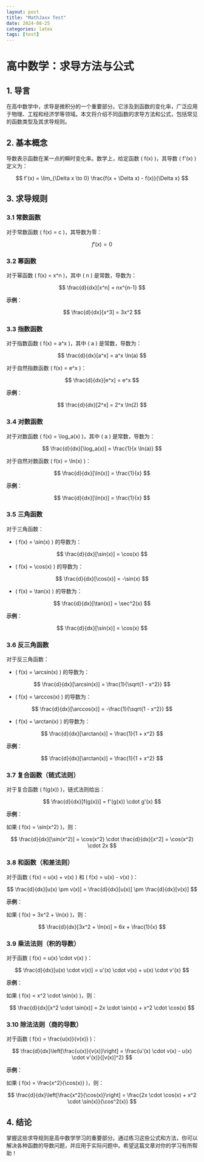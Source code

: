 ```yaml
---
layout: post
title: "MathJaxx Test"
date: 2024-08-25
categories: latex
tags: [test]
---
```


# 高中数学：求导方法与公式

## 1. 导言

在高中数学中，求导是微积分的一个重要部分。它涉及到函数的变化率，广泛应用于物理、工程和经济学等领域。本文将介绍不同函数的求导方法和公式，包括常见的函数类型及其求导规则。

## 2. 基本概念

导数表示函数在某一点的瞬时变化率。数学上，给定函数 \( f(x) \)，其导数 \( f'(x) \) 定义为：

$$
f'(x) = \lim_{\Delta x \to 0} \frac{f(x + \Delta x) - f(x)}{\Delta x}
$$

## 3. 求导规则

### 3.1 常数函数

对于常数函数 \( f(x) = c \)，其导数为零：

$$
f'(x) = 0
$$

### 3.2 幂函数

对于幂函数 \( f(x) = x^n \)，其中 \( n \) 是常数，导数为：

$$
\frac{d}{dx}[x^n] = nx^{n-1}
$$

**示例**：

$$
\frac{d}{dx}[x^3] = 3x^2
$$

### 3.3 指数函数

对于指数函数 \( f(x) = a^x \)，其中 \( a \) 是常数，导数为：

$$
\frac{d}{dx}[a^x] = a^x \ln(a)
$$

对于自然指数函数 \( f(x) = e^x \)：

$$
\frac{d}{dx}[e^x] = e^x
$$

**示例**：

$$
\frac{d}{dx}[2^x] = 2^x \ln(2)
$$

### 3.4 对数函数

对于对数函数 \( f(x) = \log_a(x) \)，其中 \( a \) 是常数，导数为：

$$
\frac{d}{dx}[\log_a(x)] = \frac{1}{x \ln(a)}
$$

对于自然对数函数 \( f(x) = \ln(x) \)：

$$
\frac{d}{dx}[\ln(x)] = \frac{1}{x}
$$

**示例**：

$$
\frac{d}{dx}[\ln(x)] = \frac{1}{x}
$$

### 3.5 三角函数

对于三角函数：

- \( f(x) = \sin(x) \) 的导数为：

$$
\frac{d}{dx}[\sin(x)] = \cos(x)
$$

- \( f(x) = \cos(x) \) 的导数为：

$$
\frac{d}{dx}[\cos(x)] = -\sin(x)
$$

- \( f(x) = \tan(x) \) 的导数为：

$$
\frac{d}{dx}[\tan(x)] = \sec^2(x)
$$

**示例**：

$$
\frac{d}{dx}[\sin(x)] = \cos(x)
$$

### 3.6 反三角函数

对于反三角函数：

- \( f(x) = \arcsin(x) \) 的导数为：

$$
\frac{d}{dx}[\arcsin(x)] = \frac{1}{\sqrt{1 - x^2}}
$$

- \( f(x) = \arccos(x) \) 的导数为：

$$
\frac{d}{dx}[\arccos(x)] = -\frac{1}{\sqrt{1 - x^2}}
$$

- \( f(x) = \arctan(x) \) 的导数为：

$$
\frac{d}{dx}[\arctan(x)] = \frac{1}{1 + x^2}
$$

**示例**：

$$
\frac{d}{dx}[\arctan(x)] = \frac{1}{1 + x^2}
$$

### 3.7 复合函数（链式法则）

对于复合函数 \( f(g(x)) \)，链式法则给出：

$$
\frac{d}{dx}[f(g(x))] = f'(g(x)) \cdot g'(x)
$$

**示例**：

如果 \( f(x) = \sin(x^2) \)，则：

$$
\frac{d}{dx}[\sin(x^2)] = \cos(x^2) \cdot \frac{d}{dx}[x^2] = \cos(x^2) \cdot 2x
$$

### 3.8 和函数（和差法则）

对于函数 \( f(x) = u(x) + v(x) \) 和 \( f(x) = u(x) - v(x) \)：

$$
\frac{d}{dx}[u(x) \pm v(x)] = \frac{d}{dx}[u(x)] \pm \frac{d}{dx}[v(x)]
$$

**示例**：

如果 \( f(x) = 3x^2 + \ln(x) \)，则：

$$
\frac{d}{dx}[3x^2 + \ln(x)] = 6x + \frac{1}{x}
$$

### 3.9 乘法法则（积的导数）

对于函数 \( f(x) = u(x) \cdot v(x) \)：

$$
\frac{d}{dx}[u(x) \cdot v(x)] = u'(x) \cdot v(x) + u(x) \cdot v'(x)
$$

**示例**：

如果 \( f(x) = x^2 \cdot \sin(x) \)，则：

$$
\frac{d}{dx}[x^2 \cdot \sin(x)] = 2x \cdot \sin(x) + x^2 \cdot \cos(x)
$$

### 3.10 除法法则（商的导数）

对于函数 \( f(x) = \frac{u(x)}{v(x)} \)：

$$
\frac{d}{dx}\left[\frac{u(x)}{v(x)}\right] = \frac{u'(x) \cdot v(x) - u(x) \cdot v'(x)}{[v(x)]^2}
$$

**示例**：

如果 \( f(x) = \frac{x^2}{\cos(x)} \)，则：

$$
\frac{d}{dx}\left[\frac{x^2}{\cos(x)}\right] = \frac{2x \cdot \cos(x) + x^2 \cdot \sin(x)}{\cos^2(x)}
$$

## 4. 结论

掌握这些求导规则是高中数学学习的重要部分。通过练习这些公式和方法，你可以解决各种函数的导数问题，并应用于实际问题中。希望这篇文章对你的学习有所帮助！

